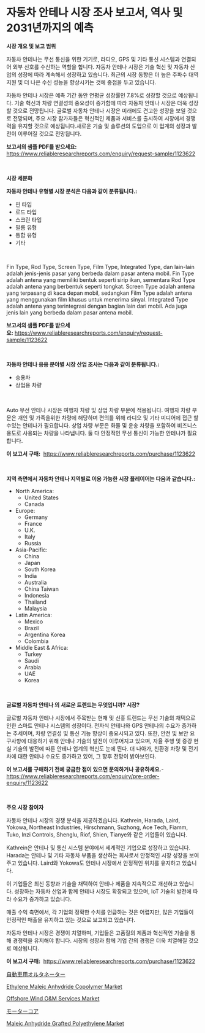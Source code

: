 <p><h1>자동차 안테나 시장 조사 보고서, 역사 및 2031년까지의 예측</h1></p><p><strong>시장 개요 및 보고 범위</strong></p>
<p><p>자동차 안테나는 무선 통신을 위한 기기로, 라디오, GPS 및 기타 통신 시스템과 연결되어 외부 신호를 수신하는 역할을 합니다. 자동차 안테나 시장은 기술 혁신 및 자동차 산업의 성장에 따라 계속해서 성장하고 있습니다. 최근의 시장 동향은 더 높은 주파수 대역 지원 및 더 나은 수신 성능을 향상시키는 것에 중점을 두고 있습니다.</p><p>자동차 안테나 시장은 예측 기간 동안 연평균 성장률인 7.8%로 성장할 것으로 예상됩니다. 기술 혁신과 차량 연결성의 중요성이 증가함에 따라 자동차 안테나 시장은 더욱 성장할 것으로 전망됩니다. 글로벌 자동차 안테나 시장은 미래에도 견고한 성장을 보일 것으로 전망되며, 주요 시장 참가자들은 혁신적인 제품과 서비스를 출시하여 시장에서 경쟁력을 유지할 것으로 예상됩니다.새로운 기술 및 솔루션의 도입으로 이 업계의 성장과 발전이 이루어질 것으로 전망됩니다.</p></p>
<p><strong>보고서의 샘플 PDF를 받으세요:</strong> <a href="https://www.reliableresearchreports.com/enquiry/request-sample/1123622">https://www.reliableresearchreports.com/enquiry/request-sample/1123622</a></p>
<p>&nbsp;</p>
<p><strong>시장 세분화</strong></p>
<p><strong>자동차 안테나 유형별 시장 분석은 다음과 같이 분류됩니다.:</strong></p>
<p><ul><li>핀 타입</li><li>로드 타입</li><li>스크린 타입</li><li>필름 유형</li><li>통합 유형</li><li>기타</li></ul></p>
<p>&nbsp;</p>
<p><p>Fin Type, Rod Type, Screen Type, Film Type, Integrated Type, dan lain-lain adalah jenis-jenis pasar yang berbeda dalam pasar antena mobil. Fin Type adalah antena yang memiliki bentuk seperti sirip ikan, sementara Rod Type adalah antena yang berbentuk seperti tongkat. Screen Type adalah antena yang terpasang di kaca depan mobil, sedangkan Film Type adalah antena yang menggunakan film khusus untuk menerima sinyal. Integrated Type adalah antena yang terintegrasi dengan bagian lain dari mobil. Ada juga jenis lain yang berbeda dalam pasar antena mobil.</p></p>
<p><strong>보고서의 샘플 PDF를 받으세요:</strong>&nbsp;<a href="https://www.reliableresearchreports.com/enquiry/request-sample/1123622">https://www.reliableresearchreports.com/enquiry/request-sample/1123622</a></p>
<p>&nbsp;</p>
<p><strong> 자동차 안테나 응용 분야별 시장 산업 조사는 다음과 같이 분류됩니다.:</strong></p>
<p><ul><li>승용차</li><li>상업용 차량</li></ul></p>
<p>&nbsp;</p>
<p><p>Auto 무선 안테나 시장은 여행자 차량 및 상업 차량 부문에 적용됩니다. 여행자 차량 부문은 개인 및 가족을위한 차량에 해당하며 편의를 위해 라디오 및 기타 미디어에 접근 할 수있는 안테나가 필요합니다. 상업 차량 부문은 화물 및 운송 차량을 포함하여 비즈니스 용도로 사용되는 차량을 나타냅니다. 둘 다 안정적인 무선 통신이 가능한 안테나가 필요합니다.</p></p>
<p><strong>이 보고서 구매:</strong>&nbsp; <a href="https://www.reliableresearchreports.com/purchase/1123622">https://www.reliableresearchreports.com/purchase/1123622</a></p>
<p>&nbsp;</p>
<p><strong>지역 측면에서 자동차 안테나 지역별로 이용 가능한 시장 플레이어는 다음과 같습니다.:</strong></p>
<p><ul>
    <li>
        North America:
        <ul>
            <li>United States</li>
            <li>Canada</li>
        </ul>
    </li>
    <li>
        Europe:
        <ul>
            <li>Germany</li>
            <li>France</li>
            <li>U.K.</li>
            <li>Italy</li>
            <li>Russia</li>
        </ul>
    </li>
    <li>
        Asia-Pacific:
        <ul>
            <li>China</li>
            <li>Japan</li>
            <li>South Korea</li>
            <li>India</li>
            <li>Australia</li>
            <li>China Taiwan</li>
            <li>Indonesia</li>
            <li>Thailand</li>
            <li>Malaysia</li>
        </ul>
    </li>
    <li>
        Latin America:
        <ul>
            <li>Mexico</li>
            <li>Brazil</li>
            <li>Argentina Korea</li>
            <li>Colombia</li>
        </ul>
    </li>
    <li>
        Middle East & Africa:
        <ul>
            <li>Turkey</li>
            <li>Saudi</li>
            <li>Arabia</li>
            <li>UAE</li>
            <li>Korea</li>
        </ul>
    </li>
    </ul></p>
<p>&nbsp;</p>
<p><strong>글로벌 자동차 안테나 의 새로운 트렌드는 무엇입니까? 시장?</strong></p>
<p><p>글로벌 자동차 안테나 시장에서 주목받는 현재 및 신흥 트렌드는 무선 기술의 채택으로 인한 스마트 안테나 시스템의 성장이다. 전자식 안테나와 GPS 안테나의 수요가 증가하는 추세이며, 차량 연결성 및 통신 기능 향상이 중요시되고 있다. 또한, 안전 및 보안 요구사항에 대응하기 위해 안테나 기술의 발전이 이루어지고 있으며, 자율 주행 및 증강 현실 기술의 발전에 따른 안테나 업계의 혁신도 눈에 띈다. 더 나아가, 친환경 차량 및 전기차에 대한 안테나 수요도 증가하고 있어, 그 향후 전망이 밝아보인다.</p></p>
<p><strong>이 보고서를 구매하기 전에 궁금한 점이 있으면 문의하거나 공유하세요.</strong>- <a href="https://www.reliableresearchreports.com/enquiry/pre-order-enquiry/1123622">https://www.reliableresearchreports.com/enquiry/pre-order-enquiry/1123622</a></p>
<p>&nbsp;</p>
<p><strong>주요 시장 참여자</strong></p>
<p><p>자동차 안테나 시장의 경쟁 분석을 제공하겠습니다. Kathrein, Harada, Laird, Yokowa, Northeast Industries, Hirschmann, Suzhong, Ace Tech, Fiamm, Tuko, Inzi Controls, Shenglu, Riof, Shien, Tianye와 같은 기업들이 있습니다.</p><p>Kathrein은 안테나 및 통신 시스템 분야에서 세계적인 기업으로 성장하고 있습니다. Harada는 안테나 및 기타 자동차 부품을 생산하는 회사로서 안정적인 시장 성장을 보여주고 있습니다. Laird와 Yokowa도 안테나 시장에서 안정적인 위치를 유지하고 있습니다.</p><p>이 기업들은 최신 동향과 기술을 채택하여 안테나 제품을 지속적으로 개선하고 있습니다. 성장하는 자동차 산업과 함께 안테나 시장도 확장되고 있으며, IoT 기술의 발전에 따라 수요가 증가하고 있습니다.</p><p>매출 수익 측면에서, 각 기업의 정확한 수치를 언급하는 것은 어렵지만, 많은 기업들이 안정적인 매출을 유지하고 있는 것으로 보고되고 있습니다.</p><p>자동차 안테나 시장은 경쟁이 치열하며, 기업들은 고품질의 제품과 혁신적인 기술을 통해 경쟁력을 유지해야 합니다. 시장의 성장과 함께 기업 간의 경쟁은 더욱 치열해질 것으로 예상됩니다.</p></p>
<p><strong>이 보고서 구매:</strong>&nbsp;&nbsp;<a href="https://www.reliableresearchreports.com/purchase/1123622">https://www.reliableresearchreports.com/purchase/1123622</a></p>
<p><p><a href="https://github.com/bevdtkn4419963/Market-Research-Report-List-1/blob/main/6664116193103.md">自動車用オルタネーター</a></p><p><a href="https://github.com/globismark/Market-Research-Report-List-2/blob/main/ethylene-maleic-anhydride-copolymer-market.md">Ethylene Maleic Anhydride Copolymer Market</a></p><p><a href="https://issuu.com/reportprime-2/docs/offshore-wind-om-services-market-size-2030.pptx">Offshore Wind O&M Services Market</a></p><p><a href="https://medium.com/@rodhoppe07/%E3%83%A2%E3%83%BC%E3%82%BF%E3%83%BC%E3%82%B3%E3%82%A2%E5%B8%82%E5%A0%B4%E3%81%AF-%E5%B8%82%E5%A0%B4%E3%82%B7%E3%82%A7%E3%82%A2-%E3%82%B5%E3%82%A4%E3%82%BA-2031%E5%B9%B4%E3%81%BE%E3%81%A7%E3%81%AE%E4%BA%88%E6%B8%AC%E3%81%AB%E7%84%A6%E7%82%B9%E3%82%92%E5%BD%93%E3%81%A6%E3%81%A6%E3%81%84%E3%81%BE%E3%81%99-fbd8fbdc5158">モーターコア</a></p><p><a href="https://github.com/prosalinda88/Market-Research-Report-List-3/blob/main/maleic-anhydride-grafted-polyethylene-market.md">Maleic Anhydride Grafted Polyethylene Market</a></p></p>
